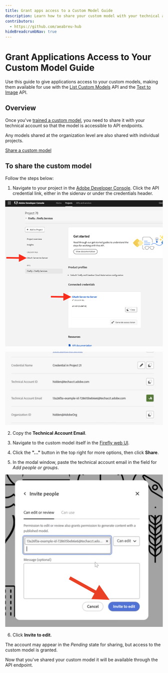 ```yaml
---
title: Grant apps access to a Custom Model Guide
description: Learn how to share your custom model with your technical account's API key so they are available to use with the endpoint.
contributors:
  - https://github.com/aeabreu-hub
hideBreadcrumbNav: true
---
```


# Grant Applications Access to Your Custom Model Guide

Use this guide to give applications access to your custom models,
making them available for use with the [List Custom Models](../api/list_custom_models/) API
and the [Text to Image](../api/image_generation/V3_Async/) API.

## Overview

Once you've [trained a custom model](../concepts/custom-models), you need to share it with your technical account
so that the model is accessible to API endpoints.

<InlineAlert variant="info" slots="text" />

Any models shared at the organization level are also shared with individual projects.

<Media slots="video"/>

[Share a custom model](https://youtu.be/GVfZhapc178)

## To share the custom model

Follow the steps below:

1. Navigate to your project in the [Adobe Developer Console](https://developer.adobe.com/console/home). Click the API credential link, either in the sidenav or under the credentials header.

![Project credentials screenshot](./images/APICred.png)

<TextBlock slots="image, text" imgWidth="30%" position="center" />

![Technical Account Email](./images/techAccountEmail.png)

2. Copy the **Technical Account Email**.


3. Navigate to the custom model itself in the [Firefly web UI](https://firefly.adobe.com/custom-models).
4. Click the **"..."** button in the top right for more options, then click **Share**.
5. In the modal window, paste the technical account email in the field for *Add people or groups*.

<TextBlock slots="image, text" imgWidth="30%" position="center" />

![Invite to edit screenshot](./images/inviteToEditbutton.png)

6. Click **Invite to edit**.

<InlineAlert variant="help" slots="text" />

The account may appear in the *Pending* state for sharing, but access
to the custom model is granted.

Now that you've shared your custom model it will be available through the API endpoint.
